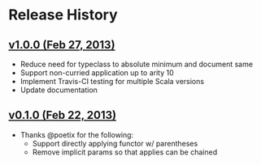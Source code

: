 Release History
===============

## [v1.0.0 (Feb 27, 2013)](v0.1.0...v1.0.0)

  * Reduce need for typeclass to absolute minimum and document same
  * Support non-curried application up to arity 10
  * Implement Travis-CI testing for multiple Scala versions
  * Update documentation

## [v0.1.0 (Feb 22, 2013)](v0.0.1...v0.1.0)

  * Thanks @poetix for the following:
     * Support directly applying functor w/ parentheses
     * Remove implicit params so that applies can be chained